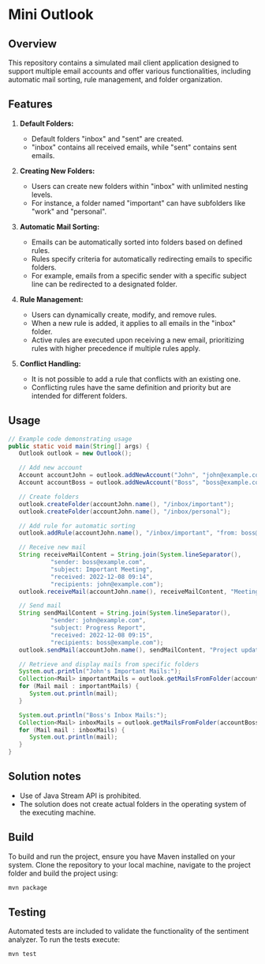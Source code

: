 # Mini Outlook

## Overview

This repository contains a simulated mail client application designed to support multiple email accounts and offer various functionalities, including automatic mail sorting, rule management, and folder organization.

## Features

1. **Default Folders:**
   - Default folders "inbox" and "sent" are created.
   - "inbox" contains all received emails, while "sent" contains sent emails.

2. **Creating New Folders:**
   - Users can create new folders within "inbox" with unlimited nesting levels.
   - For instance, a folder named "important" can have subfolders like "work" and "personal".

3. **Automatic Mail Sorting:**
   - Emails can be automatically sorted into folders based on defined rules.
   - Rules specify criteria for automatically redirecting emails to specific folders.
   - For example, emails from a specific sender with a specific subject line can be redirected to a designated folder.

4. **Rule Management:**
   - Users can dynamically create, modify, and remove rules.
   - When a new rule is added, it applies to all emails in the "inbox" folder.
   - Active rules are executed upon receiving a new email, prioritizing rules with higher precedence if multiple rules apply.

5. **Conflict Handling:**
   - It is not possible to add a rule that conflicts with an existing one.
   - Conflicting rules have the same definition and priority but are intended for different folders.

## Usage

```java
// Example code demonstrating usage
public static void main(String[] args) {
   Outlook outlook = new Outlook();

   // Add new account
   Account accountJohn = outlook.addNewAccount("John", "john@example.com");
   Account accountBoss = outlook.addNewAccount("Boss", "boss@example.com");

   // Create folders
   outlook.createFolder(accountJohn.name(), "/inbox/important");
   outlook.createFolder(accountJohn.name(), "/inbox/personal");

   // Add rule for automatic sorting
   outlook.addRule(accountJohn.name(), "/inbox/important", "from: boss@example.com", 5);

   // Receive new mail
   String receiveMailContent = String.join(System.lineSeparator(),
            "sender: boss@example.com",
            "subject: Important Meeting",
            "received: 2022-12-08 09:14",
            "recipients: john@example.com");
   outlook.receiveMail(accountJohn.name(), receiveMailContent, "Meeting agenda...");

   // Send mail
   String sendMailContent = String.join(System.lineSeparator(),
            "sender: john@example.com",
            "subject: Progress Report",
            "received: 2022-12-08 09:15",
            "recipients: boss@example.com");
   outlook.sendMail(accountJohn.name(), sendMailContent, "Project update...");

   // Retrieve and display mails from specific folders
   System.out.println("John's Important Mails:");
   Collection<Mail> importantMails = outlook.getMailsFromFolder(accountJohn.name(), "/inbox/important");
   for (Mail mail : importantMails) {
      System.out.println(mail);
   }

   System.out.println("Boss's Inbox Mails:");
   Collection<Mail> inboxMails = outlook.getMailsFromFolder(accountBoss.name(), "/inbox");
   for (Mail mail : inboxMails) {
      System.out.println(mail);
   }
}
```

## Solution notes

- Use of Java Stream API is prohibited.
- The solution does not create actual folders in the operating system of the executing machine.

## Build

To build and run the project, ensure you have Maven installed on your system. Clone the repository to your local machine, navigate to the project folder and build the project using:

```bash
mvn package
```

## Testing

Automated tests are included to validate the functionality of the sentiment analyzer. To run the tests execute:

```bash
mvn test
```

